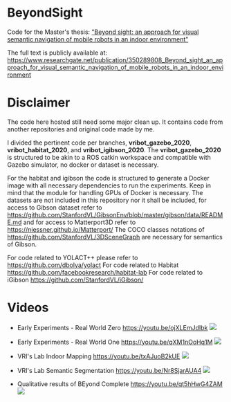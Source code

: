 # BeyondSight
Code for the Master's thesis: ["Beyond sight: an approach for visual semantic navigation of mobile robots in an indoor environment"](https://www.researchgate.net/publication/350289808_Beyond_sight_an_approach_for_visual_semantic_navigation_of_mobile_robots_in_an_indoor_environment
)

The full text is publicly available at: https://www.researchgate.net/publication/350289808_Beyond_sight_an_approach_for_visual_semantic_navigation_of_mobile_robots_in_an_indoor_environment

# Disclaimer
The code here hosted still need some major clean up. It contains code from another repositories and original code made by me.

I divided the pertinent code per branches, **vribot_gazebo_2020**, **vribot_habitat_2020**, and **vribot_igibson_2020**. 
The **vribot_gazebo_2020** is structured to be akin to a ROS catkin workspace and compatible with Gazebo simulator, no docker or dataset is necessary.

For the habitat and igibson the code is structured to generate a Docker image with all necessary dependencies to run the experiments. Keep in mind that the module for handling GPUs of Docker is necessary. The datasets are not included in this repository nor it shall be included, for access to Gibson dataset refer to https://github.com/StanfordVL/GibsonEnv/blob/master/gibson/data/README.md and for access to Matterport3D refer to https://niessner.github.io/Matterport/ The COCO classes notations of https://github.com/StanfordVL/3DSceneGraph are necessary for semantics of Gibson.

For code related to YOLACT++ please refer to https://github.com/dbolya/yolact
For code related to Habitat https://github.com/facebookresearch/habitat-lab
For code related to iGibson https://github.com/StanfordVL/iGibson/

# Videos
* Early Experiments - Real World Zero https://youtu.be/ojXLEmJdIbk 
[![](http://img.youtube.com/vi/ojXLEmJdIbk/0.jpg)](http://www.youtube.com/watch?v=ojXLEmJdIbk "")

* Early Experiments - Real World One https://youtu.be/qXM1nOoHq1M 
[![](http://img.youtube.com/vi/qXM1nOoHq1M/0.jpg)](http://www.youtube.com/watch?v=qXM1nOoHq1M "")

* VRI's Lab Indoor Mapping https://youtu.be/txAJuoB2kUE 
[![](http://img.youtube.com/vi/txAJuoB2kUE/0.jpg)](http://www.youtube.com/watch?v=txAJuoB2kUE "")

* VRI's Lab Semantic Segmentation https://youtu.be/Nr8SjarAUA4 
[![](http://img.youtube.com/vi/Nr8SjarAUA4/0.jpg)](http://www.youtube.com/watch?v=Nr8SjarAUA4 "")

* Qualitative results of BEyond Complete https://youtu.be/qt5hHwG4ZAM 
[![](http://img.youtube.com/vi/qt5hHwG4ZAM/0.jpg)](http://www.youtube.com/watch?v=qt5hHwG4ZAM "")



